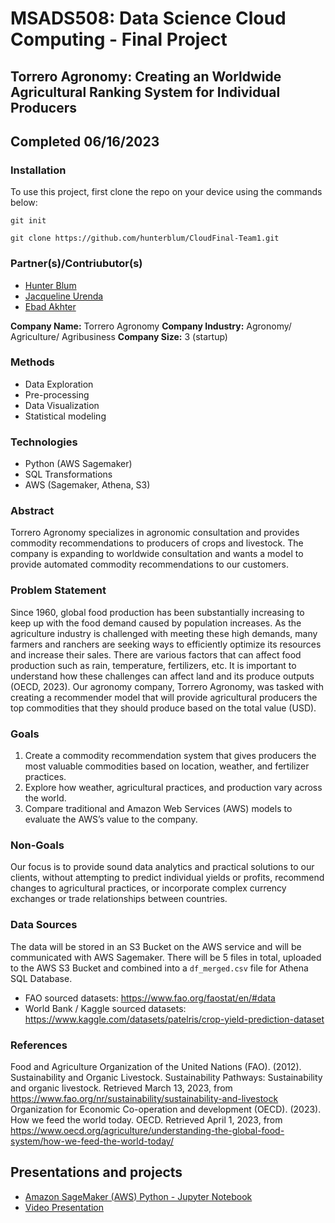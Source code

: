 # MSADS508: Data Science Cloud Computing - Final Project
## Torrero Agronomy: Creating an Worldwide Agricultural Ranking System for Individual Producers

## Completed 06/16/2023

### Installation

To use this project, first clone the repo on your device using the commands below:

`git init`

`git clone https://github.com/hunterblum/CloudFinal-Team1.git`

### Partner(s)/Contriubutor(s)
* [Hunter Blum](https://github.com/hunterblum)
* [Jacqueline Urenda](https://github.com/jackieure)
* [Ebad Akhter](https://github.com/ebadakhter)

**Company Name:** Torrero Agronomy
**Company Industry:** Agronomy/ Agriculture/ Agribusiness
**Company Size:** 3 (startup)

### Methods
* Data Exploration
* Pre-processing
* Data Visualization
* Statistical modeling

### Technologies
* Python (AWS Sagemaker)
* SQL Transformations
* AWS (Sagemaker, Athena, S3)

### Abstract
Torrero Agronomy specializes in agronomic consultation and provides commodity recommendations to producers of crops and livestock. The company is expanding to worldwide consultation and wants a model to provide automated commodity recommendations to our customers.

### Problem Statement
Since 1960, global food production has been substantially increasing to keep up with the food demand caused by population increases. As the agriculture industry is challenged with meeting these high demands, many farmers and ranchers are seeking ways to efficiently optimize its resources and increase their sales. There are various factors that can affect food production such as rain, temperature, fertilizers, etc. It is important to understand how these challenges can affect land and its produce outputs (OECD, 2023). Our agronomy company, Torrero Agronomy, was tasked with creating a recommender model that will provide agricultural producers the top commodities that they should produce based on the total value (USD).

### Goals
1. Create a commodity recommendation system that gives producers the most valuable commodities based on location, weather, and fertilizer practices.
2. Explore how weather, agricultural practices, and production vary across the world. 
3. Compare traditional and Amazon Web Services (AWS) models to evaluate the AWS’s value to the company.


### Non-Goals 
Our focus is to provide sound data analytics and practical solutions to our clients, without attempting to predict individual yields or profits, recommend changes to agricultural practices, or incorporate complex currency exchanges or trade relationships between countries.


### Data Sources
The data will be stored in an S3 Bucket on the AWS service and will be communicated with AWS Sagemaker. There will be 5 files in total, uploaded to the AWS S3 Bucket and combined into a `df_merged.csv` file for Athena SQL Database.

* FAO sourced datasets:
https://www.fao.org/faostat/en/#data
* World Bank / Kaggle sourced datasets:
https://www.kaggle.com/datasets/patelris/crop-yield-prediction-dataset


### References
Food and Agriculture Organization of the United Nations (FAO). (2012). Sustainability and Organic Livestock. Sustainability Pathways: Sustainability and organic livestock. Retrieved March 13, 2023, from https://www.fao.org/nr/sustainability/sustainability-and-livestock
Organization for Economic Co-operation and development (OECD). (2023). How we feed the world today. OECD. Retrieved April 1, 2023, from https://www.oecd.org/agriculture/understanding-the-global-food-system/how-we-feed-the-world-today/ 


## Presentations and projects  
* [Amazon SageMaker (AWS) Python - Jupyter Notebook](https://github.com/lshpaner/sd_streets/blob/main/sd_streets.ipynb)  
* [Video Presentation](https://www.youtube.com/watch?v=zK5_D8_XaYY)  
